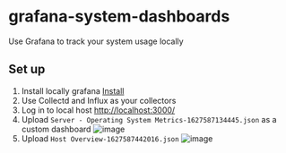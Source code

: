 # grafana-system-dashboards
Use Grafana to track your system usage locally

## Set up
  1. Install locally grafana [Install](https://grafana.com/docs/grafana/latest/installation/)
  2. Use Collectd and Influx as your collectors
  3. Log in to local host [http://localhost:3000/](http://localhost:3000/)
  4. Upload ```Server - Operating System Metrics-1627587134445.json``` as a custom dashboard
![image](https://user-images.githubusercontent.com/44328319/127555010-8a277f0a-05a6-442f-9721-9b9c2fcab90e.png)
  5. Upload ```Host Overview-1627587442016.json```
![image](https://user-images.githubusercontent.com/44328319/127555166-c7b59352-c237-45b2-87c5-96cafa0f5aa5.png)

